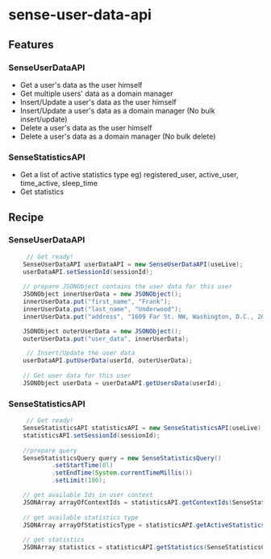 # sense-user-data-api

## Features

### SenseUserDataAPI
 - Get a user's data as the user himself 
 - Get multiple users' data as a domain manager
 - Insert/Update a user's data as the user himself
 - Insert/Update a user's data as a domain manager (No bulk insert/update)
 - Delete a user's data as the user himself
 - Delete a user's data as a domain manager (No bulk delete)

### SenseStatisticsAPI
 - Get a list of active statistics type eg) registered_user, active_user, time_active, sleep_time
 - Get statistics   

## Recipe

### SenseUserDataAPI
```java
	 // Get ready!
    SenseUserDataAPI userDataAPI = new SenseUserDataAPI(useLive);
    userDataAPI.setSessionId(sessionId);
    
    // prepare JSONObject contains the user data for this user
    JSONObject innerUserData = new JSONObject();
    innerUserData.put("first_name", "Frank");
    innerUserData.put("last_name", "Underwood");
    innerUserData.put("address", "1609 Far St. NW, Washington, D.C., 20036");

    JSONObject outerUserData = new JSONObject();
    outerUserData.put("user_data", innerUserData);

	 // Insert/Update the user data
    userDataAPI.putUserData(userId, outerUserData);
    
    // Get user data for this user
    JSONObject userData = userDataAPI.getUsersData(userId);
```


### SenseStatisticsAPI
```java
	 // Get ready!
    SenseStatisticsAPI statisticsAPI = new SenseStatisticsAPI(useLive);
    statisticsAPI.setSessionId(sessionId);
    
    //prepare query
    SenseStatisticsQuery query = new SenseStatisticsQuery()
            .setStartTime(0l)
            .setEndTime(System.currentTimeMillis())
            .setLimit(100);

    // get available Ids in user context
    JSONArray arrayOfContextIds = statisticsAPI.getContextIds(SenseStatisticsContext.USER);
    
    // get available statistics type
    JSONArray arrayOfStatisticsType = statisticsAPI.getActiveStatisticsType(SenseStatisticsContext.USER, arrayOfContextIds.getInt(0));
    
    // get statistics
    JSONArray statistics = statisticsAPI.getStatistics(SenseStatisticsContext.USER, arrayOfContextIds.getInt(0), arrayOfStatisticsType.getString(0), query);
```